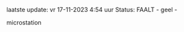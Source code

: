 laatste update: 
vr 17-11-2023  4:54   uur 
Status: FAALT - geel - 
<div class="service R">microstation</div>